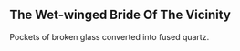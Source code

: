 The Wet-winged Bride Of The Vicinity
------------------------------------
Pockets of broken glass converted into fused quartz.  
